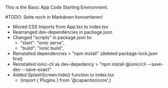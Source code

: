 This is the Basic App Code Starting Environment.

#TODO: Seite noch in Markdown konvertieren!

- Moved CSS Imports from App.tsx to index.tsx
- Rearranged dev-dependencies in package.json
- Changed "scripts" in package.json to:
    - "start": "ionic serve",
    - "build": "ionic build",
- Reinstalled dependencies > "npm install" (deleted package-lock.json first)
- Reinstalled ionic-cli as dev-depedency > "npm install @ionic/cli --save-dev --save-exact"
- Added SplashScreen.hide() function to index.tsx
    - (import { Plugins } from '@capacitor/core';)
